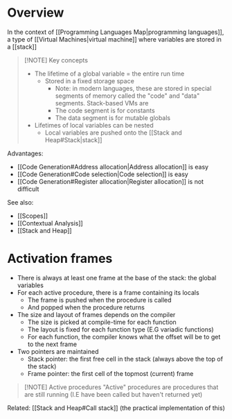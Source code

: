 # Overview
In the context of [[Programming Languages Map|programming languages]], a type of [[Virtual Machines|virtual machine]] where variables are stored in a [[stack]]

> [!NOTE] Key concepts
> - The lifetime of a global variable = the entire run time
> 	- Stored in a fixed storage space
> 		- Note: in modern languages, these are stored in special segments of memory called the "code" and "data" segments. Stack-based VMs are
> 		- The code segment is for constants
> 		- The data segment is for mutable globals
> - Lifetimes of local variables can be nested
> 	- Local variables are pushed onto the [[Stack and Heap#Stack|stack]]

Advantages:
- [[Code Generation#Address allocation|Address allocation]] is easy
- [[Code Generation#Code selection|Code selection]] is easy
- [[Code Generation#Register allocation|Register allocation]] is not difficult

See also:
- [[Scopes]]
- [[Contextual Analysis]]
- [[Stack and Heap]]

# Activation frames
- There is always at least one frame at the base of the stack: the global variables
- For each active procedure, there is a frame containing its locals
	- The frame is pushed when the procedure is called
	- And popped when the procedure returns
- The size and layout of frames depends on the compiler
	- The size is picked at compile-time for each function
	- The layout is fixed for each function type (E.G variadic functions)
	- For each function, the compiler knows what the offset will be to get to the next frame
- Two pointers are maintained
	- Stack pointer: the first free cell in the stack (always above the top of the stack)
	- Frame pointer: the first cell of the topmost (current) frame

> [!NOTE] Active procedures
> "Active" procedures are procedures that are still running (I.E have been called but haven't returned yet)

Related: [[Stack and Heap#Call stack]] (the practical implementation of this)